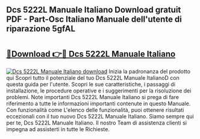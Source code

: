 ## Dcs 5222L Manuale Italiano Download gratuit PDF - Part-Osc Italiano Manuale dell'utente di riparazione 5gfAL

# <h2><a href="http://dffed0.blite.top/?on=Dcs+5222L+Manuale+Italiano">🔗Download 👉🔴 Dcs 5222L Manuale Italiano</a></h2>

[![Dcs 5222L Manuale Italiano download](https://i.imgur.com/lujVjoI.png)](http://dffed0.blite.top/?on=Dcs+5222L+Manuale+Italiano)
Inizia la padronanza del prodotto qui Scopri tutto il potenziale del tuo Dcs 5222L Manuale ItalianoD con questa guida per l'utente. Scopri le sue caratteristiche, i passaggi di installazione, le procedure operative e i suggerimenti per la risoluzione dei problemi. Note importanti Dcs 5222L Manuale Italiano si prega di fare riferimento a tutte le informazioni importanti contenute in questo Manuale. Con funzionalità come L'elenco delle funzionalità, puoi ottenere risultati eccezionali con il tuo nuovo Dcs 5222L Manuale Italiano. Siamo sempre qui per te, Dcs 5222L Manuale Italiano. Il nostro Team di assistenza clienti si impegna ad assisterti in tutte le Richieste.
